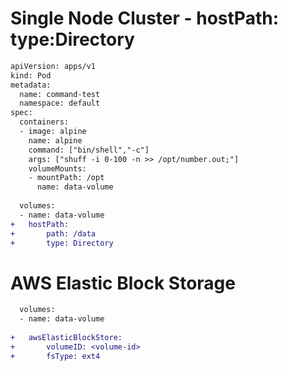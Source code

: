 # Single Node Cluster - hostPath: type:Directory

```diff
apiVersion: apps/v1
kind: Pod
metadata:
  name: command-test
  namespace: default
spec:
  containers:
  - image: alpine
    name: alpine
    command: ["bin/shell","-c"]
    args: ["shuff -i 0-100 -n >> /opt/number.out;"]
    volumeMounts:
    - mountPath: /opt
      name: data-volume     
       
  volumes:
  - name: data-volume
+   hostPath:
+       path: /data
+       type: Directory
```
# AWS Elastic Block Storage
 
```diff
  volumes:
  - name: data-volume
  
+   awsElasticBlockStore:
+       volumeID: <volume-id>
+       fsType: ext4
 ```
 
 
 

 
 
 
